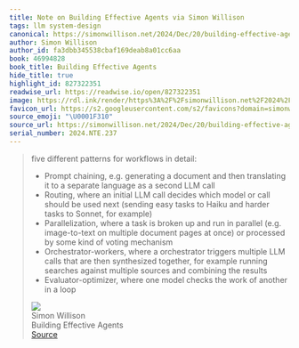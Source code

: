 ```yaml
---
title: Note on Building Effective Agents via Simon Willison
tags: llm system-design
canonical: https://simonwillison.net/2024/Dec/20/building-effective-agents/
author: Simon Willison
author_id: fa3dbb345538cbaf169deab8a01cc6aa
book: 46994828
book_title: Building Effective Agents
hide_title: true
highlight_id: 827322351
readwise_url: https://readwise.io/open/827322351
image: https://rdl.ink/render/https%3A%2F%2Fsimonwillison.net%2F2024%2FDec%2F20%2Fbuilding-effective-agents%2F
favicon_url: https://s2.googleusercontent.com/s2/favicons?domain=simonwillison.net
source_emoji: "\U0001F310"
source_url: https://simonwillison.net/2024/Dec/20/building-effective-agents/#:~:text=five%20different%20patterns,in%20a%20loop
serial_number: 2024.NTE.237
---
```

> five different patterns for workflows in detail:
> 
> - Prompt chaining, e.g. generating a document and then translating it to a separate language as a second LLM call
> - Routing, where an initial LLM call decides which model or call should be used next (sending easy tasks to Haiku and harder tasks to Sonnet, for example)
> - Parallelization, where a task is broken up and run in parallel (e.g. image-to-text on multiple document pages at once) or processed by some kind of voting mechanism
> - Orchestrator-workers, where a orchestrator triggers multiple LLM calls that are then synthesized together, for example running searches against multiple sources and combining the results
> - Evaluator-optimizer, where one model checks the work of another in a loop
> <div class="quoteback-footer"><div class="quoteback-avatar"><img class="mini-favicon" src="https://s2.googleusercontent.com/s2/favicons?domain=simonwillison.net"></div><div class="quoteback-metadata"><div class="metadata-inner"><span style="display:none">FROM:</span><div aria-label="Simon Willison" class="quoteback-author"> Simon Willison</div><div aria-label="Building Effective Agents" class="quoteback-title"> Building Effective Agents</div></div></div><div class="quoteback-backlink"><a target="_blank" aria-label="go to the full text of this quotation" rel="noopener" href="https://simonwillison.net/2024/Dec/20/building-effective-agents/#:~:text=five%20different%20patterns,in%20a%20loop" class="quoteback-arrow"> Source</a></div></div>